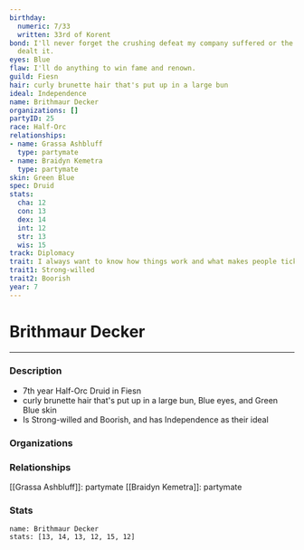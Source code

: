 ```yaml
---
birthday:
  numeric: 7/33
  written: 33rd of Korent
bond: I'll never forget the crushing defeat my company suffered or the enemies who
  dealt it.
eyes: Blue
flaw: I'll do anything to win fame and renown.
guild: Fiesn
hair: curly brunette hair that's put up in a large bun
ideal: Independence
name: Brithmaur Decker
organizations: []
partyID: 25
race: Half-Orc
relationships:
- name: Grassa Ashbluff
  type: partymate
- name: Braidyn Kemetra
  type: partymate
skin: Green Blue
spec: Druid
stats:
  cha: 12
  con: 13
  dex: 14
  int: 12
  str: 13
  wis: 15
track: Diplomacy
trait: I always want to know how things work and what makes people tick.
trait1: Strong-willed
trait2: Boorish
year: 7
---
```

# Brithmaur Decker
---
### Description
- 7th year Half-Orc Druid in Fiesn
- curly brunette hair that's put up in a large bun, Blue eyes, and Green Blue skin
- Is Strong-willed and Boorish, and has Independence as their ideal

### Organizations
### Relationships
[[Grassa Ashbluff]]: partymate
[[Braidyn Kemetra]]: partymate
### Stats
```statblock
name: Brithmaur Decker
stats: [13, 14, 13, 12, 15, 12]
```